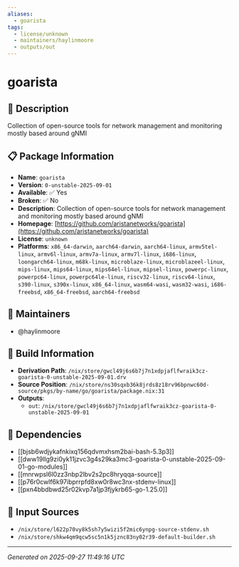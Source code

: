 ```yaml
---
aliases:
  - goarista
tags:
  - license/unknown
  - maintainers/haylinmoore
  - outputs/out
---
```


# goarista

## 📝 Description

Collection of open-source tools for network management and monitoring mostly based around gNMI

## 📋 Package Information

- **Name**: `goarista`
- **Version**: `0-unstable-2025-09-01`
- **Available**: ✅ Yes
- **Broken**: ✅ No
- **Description**: Collection of open-source tools for network management and monitoring mostly based around gNMI
- **Homepage**: [https://github.com/aristanetworks/goarista](https://github.com/aristanetworks/goarista)
- **License**: `unknown`
- **Platforms**: `x86_64-darwin`, `aarch64-darwin`, `aarch64-linux`, `armv5tel-linux`, `armv6l-linux`, `armv7a-linux`, `armv7l-linux`, `i686-linux`, `loongarch64-linux`, `m68k-linux`, `microblaze-linux`, `microblazeel-linux`, `mips-linux`, `mips64-linux`, `mips64el-linux`, `mipsel-linux`, `powerpc-linux`, `powerpc64-linux`, `powerpc64le-linux`, `riscv32-linux`, `riscv64-linux`, `s390-linux`, `s390x-linux`, `x86_64-linux`, `wasm64-wasi`, `wasm32-wasi`, `i686-freebsd`, `x86_64-freebsd`, `aarch64-freebsd`
## 👥 Maintainers

- @haylinmoore


## 🔧 Build Information

- **Derivation Path**: `/nix/store/gwcl49j6s6b7j7n1xdpjaflfwraik3cz-goarista-0-unstable-2025-09-01.drv`
- **Source Position**: `/nix/store/ns30sqxb36k8jrds8z18rv96bpnwc60d-source/pkgs/by-name/go/goarista/package.nix:31`
- **Outputs**:
  - `out`:  `/nix/store/gwcl49j6s6b7j7n1xdpjaflfwraik3cz-goarista-0-unstable-2025-09-01`

## 🔗 Dependencies

- [[bjsb6wdjykafnkixq156qdvmxhsm2bai-bash-5.3p3]]
- [[dww19llg9zi0yk11jzvc3g4s29ka3mc3-goarista-0-unstable-2025-09-01-go-modules]]
- [[mnrwpsl6l0zz3nbp2lbv2s2pc8hryqqa-source]]
- [[p76r0cwlf6k97ibprrpfd8xw0r8wc3nx-stdenv-linux]]
- [[pxn4bbdbwd25r02kvp7a1jp3fjykrb65-go-1.25.0]]

## 📁 Input Sources

- `/nix/store/l622p70vy8k5sh7y5wizi5f2mic6ynpg-source-stdenv.sh`
- `/nix/store/shkw4qm9qcw5sc5n1k5jznc83ny02r39-default-builder.sh`

---
*Generated on 2025-09-27 11:49:16 UTC*
